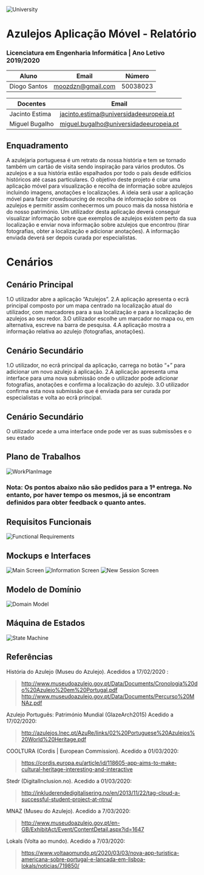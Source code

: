 ![University](https://www.iade.europeia.pt/hs-fs/hubfs/IADE-SITE/static/ue-iade-h75.png?width=444&name=ue-iade-h75.png)
# Azulejos Aplicação Móvel - Relatório

### Licenciatura em Engenharia Informática | Ano Letivo 2019/2020 


Aluno | Email | Número
------------ | ------------- | -------------
Diogo Santos | moozdzn@gmail.com | 50038023

Docentes | Email 
------------ | ------------- 
Jacinto Estima | jacinto.estima@universidadeeuropeia.pt 
Miguel Bugalho | miguel.bugalho@universidadeeuropeia.pt

## Enquadramento
A azulejaria portuguesa é um retrato da nossa história e tem se tornado também um cartão de visita sendo inspiração para vários produtos.
Os azulejos e a sua história estão espalhados por todo o país desde edifícios históricos até casas particulares. 
O objetivo deste projeto é criar uma aplicação móvel para visualização e recolha de informação sobre azulejos incluindo imagens, anotações e localizações.
A ideia será usar a aplicação móvel para fazer crowdsourcing de recolha de informação sobre os azulejos e permitir assim conhecermos um pouco mais da nossa história e do nosso património. 
Um utilizador desta aplicação deverá conseguir visualizar informação sobre que exemplos de azulejos existem perto da sua localização e enviar nova informação sobre azulejos que encontrou (tirar fotografias, obter a localização e adicionar anotações). A informação enviada deverá ser depois curada por especialistas.
   
# Cenários
## Cenário Principal
1.O utilizador abre a aplicação “Azulejos”.
2.A aplicação apresenta o ecrã principal composto por um mapa centrado na localização atual do utilizador, com marcadores para a sua localização e para a localização de azulejos ao seu redor.
3.O utilizador escolhe um marcador no mapa ou, em alternativa, escreve na barra de pesquisa.
4.A aplicação mostra a informação relativa ao azulejo (fotografias, anotações).
## Cenário Secundário
1.O utilizador, no ecrã principal da aplicação, carrega no botão “+” para adicionar um novo azulejo á aplicação.
2.A aplicação apresenta uma interface para uma nova submissão onde o utilizador pode adicionar fotografias, anotações e confirma a localização do azulejo.
3.O utilizador confirma esta nova submissão que é enviada para ser curada por especialistas e volta ao ecrã principal.

## Cenário Secundário
O utilizador acede a uma interface onde pode ver as suas submissões e o seu estado

## Plano de Trabalhos
![WorkPlanImage](https://raw.githubusercontent.com/Moozdzn/Azulejos/master/attachments/WorkPlanV1.png)

### Nota: Os pontos abaixo não são pedidos para a 1ª entrega. No entanto, por haver tempo os mesmos, já se encontram definidos para obter feedback o quanto antes.

## Requisitos Funcionais
![Functional Requirements](https://raw.githubusercontent.com/Moozdzn/Azulejos/master/attachments/FRV1.png)

## Mockups e Interfaces
![Main Screen](https://raw.githubusercontent.com/Moozdzn/Azulejos/master/attachments/mockups/mainScreenV1.png)
![Information Screen](https://raw.githubusercontent.com/Moozdzn/Azulejos/master/attachments/mockups/informationScreenV1.png)
![New Session Screen](https://raw.githubusercontent.com/Moozdzn/Azulejos/master/attachments/mockups/newSessionV1.png)

## Modelo de Domínio
![Domain Model](https://github.com/Moozdzn/Azulejos/blob/master/attachments/App-azulejos-diagrama.png)

## Máquina de Estados
![State Machine](https://raw.githubusercontent.com/Moozdzn/Azulejos/master/attachments/StateMachine.png)

## Referências
História do Azulejo (Museu do Azulejo). Acedidos a 17/02/2020 : 
  > http://www.museudoazulejo.gov.pt/Data/Documents/Cronologia%20do%20Azulejo%20em%20Portugal.pdf
  > http://www.museudoazulejo.gov.pt/Data/Documents/Percurso%20MNAz.pdf

Azulejo Português: Património Mundial (GlazeArch2015) Acedido a 17/02/2020:
  > http://azulejos.lnec.pt/AzuRe/links/02%20Portuguese%20Azulejos%20World%20Heritage.pdf
  
COOLTURA (Cordis | European Commission). Acedido a 01/03/2020:
  > https://cordis.europa.eu/article/id/118605-app-aims-to-make-cultural-heritage-interesting-and-interactive
  
Stedr (DigitalInclusion.no). Acedido a 01/03/2020:
  > http://inkluderendedigitalisering.no/en/2013/11/22/tag-cloud-a-successful-student-project-at-ntnu/
  
MNAZ (Museu do Azulejo). Acedido a 7/03/2020:
  > http://www.museudoazulejo.gov.pt/en-GB/ExhibitAct/Event/ContentDetail.aspx?id=1647
  
Lokals (Volta ao mundo). Acedido a 7/03/2020:
  > https://www.voltaaomundo.pt/2020/03/03/nova-app-turistica-americana-sobre-portugal-e-lancada-em-lisboa-lokals/noticias/719850/

